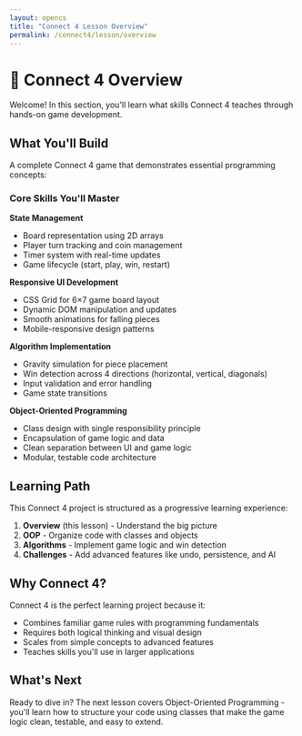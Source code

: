 ```yaml
---
layout: opencs
title: "Connect 4 Lesson Overview"
permalink: /connect4/lesson/overview
---
```


# 🎯 Connect 4 Overview

Welcome! In this section, you'll learn what skills Connect 4 teaches through hands-on game development.

## What You'll Build

A complete Connect 4 game that demonstrates essential programming concepts:

### Core Skills You'll Master

**State Management**
- Board representation using 2D arrays
- Player turn tracking and coin management  
- Timer system with real-time updates
- Game lifecycle (start, play, win, restart)

**Responsive UI Development**
- CSS Grid for 6×7 game board layout
- Dynamic DOM manipulation and updates
- Smooth animations for falling pieces
- Mobile-responsive design patterns

**Algorithm Implementation** 
- Gravity simulation for piece placement
- Win detection across 4 directions (horizontal, vertical, diagonals)
- Input validation and error handling
- Game state transitions

**Object-Oriented Programming**
- Class design with single responsibility principle
- Encapsulation of game logic and data
- Clean separation between UI and game logic
- Modular, testable code architecture

## Learning Path

This Connect 4 project is structured as a progressive learning experience:

1. **Overview** (this lesson) - Understand the big picture
2. **OOP** - Organize code with classes and objects  
3. **Algorithms** - Implement game logic and win detection
4. **Challenges** - Add advanced features like undo, persistence, and AI

## Why Connect 4?

Connect 4 is the perfect learning project because it:
- Combines familiar game rules with programming fundamentals
- Requires both logical thinking and visual design
- Scales from simple concepts to advanced features
- Teaches skills you'll use in larger applications

## What's Next

Ready to dive in? The next lesson covers Object-Oriented Programming - you'll learn how to structure your code using classes that make the game logic clean, testable, and easy to extend.

